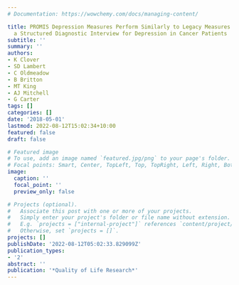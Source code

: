 ```yaml
---
# Documentation: https://wowchemy.com/docs/managing-content/

title: PROMIS Depression Measures Perform Similarly to Legacy Measures Relative to
  a Structured Diagnostic Interview for Depression in Cancer Patients
subtitle: ''
summary: ''
authors:
- K Clover
- SD Lambert
- C Oldmeadow
- B Britton
- MT King
- AJ Mitchell
- G Carter
tags: []
categories: []
date: '2018-05-01'
lastmod: 2022-08-12T15:02:34+10:00
featured: false
draft: false

# Featured image
# To use, add an image named `featured.jpg/png` to your page's folder.
# Focal points: Smart, Center, TopLeft, Top, TopRight, Left, Right, BottomLeft, Bottom, BottomRight.
image:
  caption: ''
  focal_point: ''
  preview_only: false

# Projects (optional).
#   Associate this post with one or more of your projects.
#   Simply enter your project's folder or file name without extension.
#   E.g. `projects = ["internal-project"]` references `content/project/deep-learning/index.md`.
#   Otherwise, set `projects = []`.
projects: []
publishDate: '2022-08-12T05:02:33.829099Z'
publication_types:
- '2'
abstract: ''
publication: '*Quality of Life Research*'
---
```

